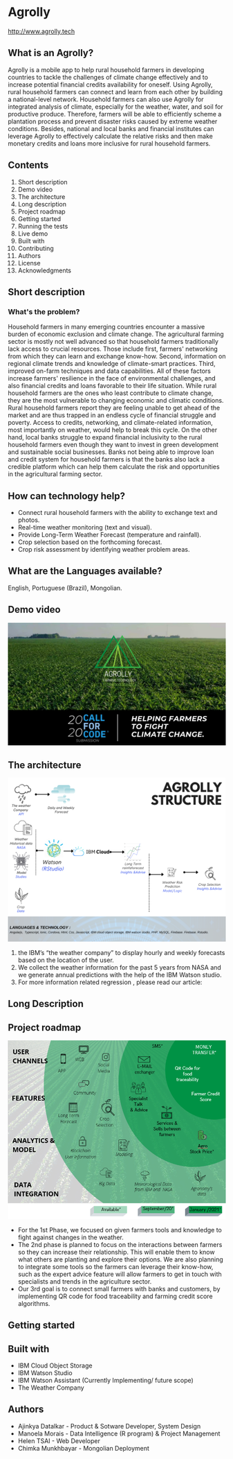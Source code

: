 # Agrolly 
http://www.agrolly.tech

## What is an Agrolly? ##
Agrolly is a mobile app to help rural household farmers in developing countries to tackle the challenges of climate change effectively and to increase potential financial credits availability for oneself. Using Agrolly, rural household farmers can connect and learn from each other by building a national-level network. Household farmers can also use Agrolly for integrated analysis of climate, especially for the weather, water, and soil for productive produce. Therefore, farmers will be able to efficiently scheme a plantation process and prevent disaster risks caused by extreme weather conditions. Besides, national and local banks and financial institutes can leverage Agrolly to effectively calculate the relative risks and then make monetary credits and loans more inclusive for rural household farmers.   

## Contents 
1. Short description
2. Demo video
3. The architecture
4. Long description
5. Project roadmap
6. Getting started
7. Running the tests
8. Live demo
9. Built with
10. Contributing
11. Authors
12. License
13. Acknowledgments

## Short description
### What's the problem?
Household farmers in many emerging countries encounter a massive burden of economic exclusion and climate change. The agricultural farming sector is mostly not well advanced so that household farmers traditionally lack access to crucial resources. Those include first, farmers' networking from which they can learn and exchange know-how. Second, information on regional climate trends and knowledge of climate-smart practices. Third, improved on-farm techniques and data capabilities. All of these factors increase farmers' resilience in the face of environmental challenges, and also financial credits and loans favorable to their life situation. While rural household farmers are the ones who least contribute to climate change, they are the most vulnerable to changing economic and climatic conditions. Rural household farmers report they are feeling unable to get ahead of the market and are thus trapped in an endless cycle of financial struggle and poverty. Access to credits, networking, and climate-related information, most importantly on weather, would help to break this cycle. On the other hand, local banks struggle to expand financial inclusivity to the rural household farmers even though they want to invest in green development and sustainable social businesses. Banks not being able to improve loan and credit system for household farmers is that the banks also lack a credible platform which can help them calculate the risk and opportunities in the agricultural farming sector.

## How can technology help?

* Connect rural household farmers with the ability to exchange text and photos.
* Real-time weather monitoring (text and visual).
* Provide Long-Term Weather Forecast (temperature and rainfall). 
* Crop selection based on the forthcoming forecast. 
* Crop risk assessment by identifying weather problem areas.

## What are the Languages available?
English, Portuguese (Brazil), Mongolian.

## Demo video 

[![Demo Video](https://github.com/ajinkyadatalkar1/Agrolly/blob/master/Youtube_video.jpgn.jpg)](https://www.youtube.com/watch?v=VT4RKHwQ1hQ&t=65s "DEMO VIDEO")

## The architecture
![picture alt](https://github.com/ajinkyadatalkar1/Agrolly/blob/master/Arquitecture.png?raw=true/20x10 "Architecture")
1. the IBM’s “the weather company” to display hourly and weekly forecasts based on the location of the user.
2. We collect the weather information for the past 5 years from NASA and we generate annual predictions with the help of the IBM Watson studio.
3. For more information related regression , please read our article:


## Long Description

## Project roadmap
![picture alt](https://github.com/ajinkyadatalkar1/Agrolly/blob/master/Agrolly_Road_Map.PNG?raw=true/40x20 "Roadmap")
* For the 1st Phase, we focused on given farmers tools and knowledge to fight against changes in the weather. 
* The 2nd phase is planned to focus on the interactions between farmers so they can increase their relationship. This will enable them to know what others are planting and explore their options. We are also planning to integrate some tools so the farmers can leverage their know-how, such as the expert advice feature will allow farmers to get in touch with specialists and trends in the agriculture sector.
* Our 3rd goal is to connect small farmers with banks and customers, by implementing QR code for food traceability and farming credit score algorithms.

## Getting started

## Built with
* IBM Cloud Object Storage
* IBM Watson Studio
* IBM Watson Assistant (Currently Implementing/ future scope)
* The Weather Company

## Authors
* Ajinkya Datalkar - Product & Sotware Developer, System Design
* Manoela Morais - Data Intelligence (R program) & Project Management
* Helen TSAI - Web Developer
* Chimka Munkhbayar - Mongolian Deployment


